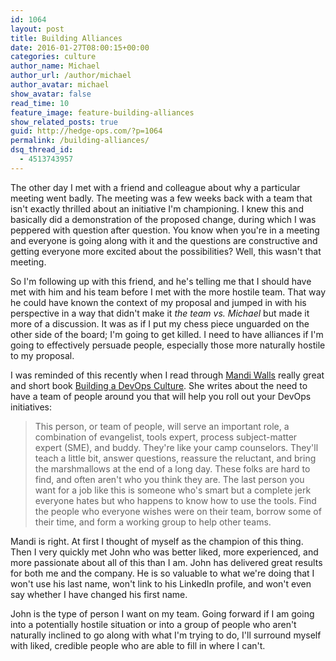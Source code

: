 ```yaml
---
id: 1064
layout: post
title: Building Alliances
date: 2016-01-27T08:00:15+00:00
categories: culture
author_name: Michael
author_url: /author/michael
author_avatar: michael
show_avatar: false
read_time: 10
feature_image: feature-building-alliances 
show_related_posts: true 
guid: http://hedge-ops.com/?p=1064
permalink: /building-alliances/
dsq_thread_id:
  - 4513743957
---
```

The other day I met with a friend and colleague about why a particular meeting went badly. The meeting was a few weeks back with a team that isn't exactly thrilled about an initiative I'm championing. I knew this and basically did a demonstration of the proposed change, during which I was peppered with question after question. You know when you're in a meeting and everyone is going along with it and the questions are constructive and getting everyone more excited about the possibilities? Well, this wasn't that meeting.

So I'm following up with this friend, and he's telling me that I should have met with him and his team before I met with the more hostile team. That way he could have known the context of my proposal and jumped in with his perspective in a way that didn't make it _the team vs. Michael_ but made it more of a discussion. It was as if I put my chess piece unguarded on the other side of the board; I'm going to get killed. I need to have alliances if I'm going to effectively persuade people, especially those more naturally hostile to my proposal.<!--more-->

I was reminded of this recently when I read through [Mandi Walls](https://twitter.com/lnxchk) really great and short book [Building a DevOps Culture](http://www.amazon.com/Building-DevOps-Culture-Mandi-Walls-ebook/dp/B00CBM1WFC/ref=sr_1_1?s=books&ie=UTF8&qid=1452606188&sr=1-1&keywords=building+a+devops+culture). She writes about the need to have a team of people around you that will help you roll out your DevOps initiatives:

> This person, or team of people, will serve an important role, a combination of evangelist, tools expert, process subject-matter expert (SME), and buddy. They're like your camp counselors. They'll teach a little bit, answer questions, reassure the reluctant, and bring the marshmallows at the end of a long day. These folks are hard to find, and often aren't who you think they are. The last person you want for a job like this is someone who's smart but a complete jerk everyone hates but who happens to know how to use the tools. Find the people who everyone wishes were on their team, borrow some of their time, and form a working group to help other teams.

Mandi is right. At first I thought of myself as the champion of this thing. Then I very quickly met John who was better liked, more experienced, and more passionate about all of this than I am. John has delivered great results for both me and the company. He is so valuable to what we're doing that I won't use his last name, won't link to his LinkedIn profile, and won't even say whether I have changed his first name.

John is the type of person I want on my team. Going forward if I am going into a potentially hostile situation or into a group of people who aren't naturally inclined to go along with what I'm trying to do, I'll surround myself with liked, credible people who are able to fill in where I can't.